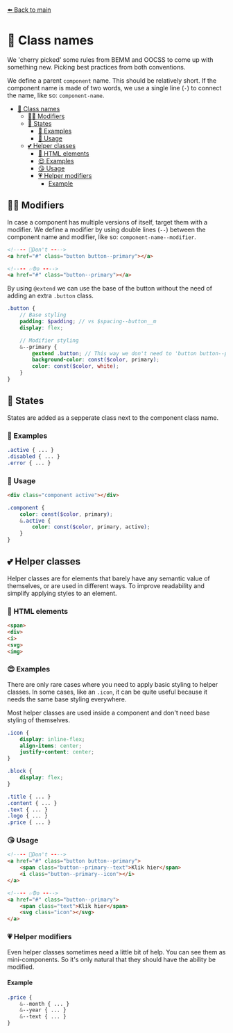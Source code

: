 [⬅️ Back to main](README.md)

# 🥳 Class names
We 'cherry picked' some rules from  BEMM and OOCSS to come up with something new. Picking best practices from both conventions.

We define a parent `component` name. This should be relatively short. If the component name is made of two words, we use a single line (`-`) to connect the name, like so: `component-name`.

- [🥳 Class names](#%f0%9f%a5%b3-class-names)
  - [👯‍♂️ Modifiers](#%f0%9f%91%af%e2%80%8d%e2%99%82%ef%b8%8f-modifiers)
  - [🎉 States](#%f0%9f%8e%89-states)
    - [🎁 Examples](#%f0%9f%8e%81-examples)
    - [🎊 Usage](#%f0%9f%8e%8a-usage)
  - [💕 Helper classes](#%f0%9f%92%95-helper-classes)
    - [💞 HTML elements](#%f0%9f%92%9e-html-elements)
    - [😍 Examples](#%f0%9f%98%8d-examples)
    - [😘 Usage](#%f0%9f%98%98-usage)
    - [💗 Helper modifiers](#%f0%9f%92%97-helper-modifiers)
      - [Example](#example)

## 👯‍♂️ Modifiers
In case a component has multiple versions of itself, target them with a modifier. We define a modifier by using double lines (`--`) between the component name and modifier, like so: `component-name--modifier`.

```html
<!---- 🚫Don't ---->
<a href="#" class="button button--primary"></a>

<!---- ✅Do ---->
<a href="#" class="button--primary"></a>
```
By using `@extend` we can use the base of the button without the need of adding an extra `.button` class.
```scss
.button {
    // Base styling
    padding: $padding; // vs $spacing--button__m
    display: flex;

    // Modifier styling
    &--primary {
        @extend .button; // This way we don't need to 'button button--primary' vs 'button--primary'
        background-color: const($color, primary);
        color: const($color, white);
    }
}
```

## 🎉 States
States are added as a sepperate class next to the component class name.

### 🎁 Examples
```scss
.active { ... }
.disabled { ... }
.error { ... }
```
### 🎊 Usage
```html
<div class="component active"></div>
```
```scss
.component {
    color: const($color, primary);
    &.active {
        color: const($color, primary, active);
    }
}
```

## 💕 Helper classes
Helper classes are for elements that barely have any semantic value of themselves, or are used in different ways. To improve readability and simplify applying styles to an element.

### 💞 HTML elements
```html
<span> 
<div>
<i>
<svg>
<img>
```

### 😍 Examples
There are only rare cases where you need to apply basic styling to helper classes. In some cases, like an `.icon`, it can be quite useful because it needs the same base styling everywhere.

Most helper classes are used inside a component and don't need base styling of themselves. 

```scss
.icon {
    display: inline-flex;
    align-items: center;
    justify-content: center;
}

.block {
    display: flex;
}

.title { ... }
.content { ... }
.text { ... }
.logo { ... }
.price { ... }
```

### 😘 Usage
```html
<!---- 🚫Don't ---->
<a href="#" class="button button--primary">
    <span class="button--primary--text">Klik hier</span>
    <i class="button--primary--icon"></i>
</a>

<!---- ✅Do ---->
<a href="#" class="button--primary">
    <span class="text">Klik hier</span>
    <svg class="icon"></svg>
</a>
```

### 💗 Helper modifiers
Even helper classes sometimes need a little bit of help. You can see them as mini-components. So it's only natural that they should have the ability be modified.

#### Example
```scss
.price {
    &--month { ... }
    &--year { ... }
    &--text { ... }
}
```